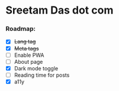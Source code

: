 # Sreetam Das dot com

### Roadmap:

-   [x] <strike>Lang tag</strike>
-   [x] <strike>Meta tags</strike>
-   [ ] Enable PWA
-   [ ] About page
-   [x] Dark mode toggle
-   [ ] Reading time for posts
-   [x] a11y
